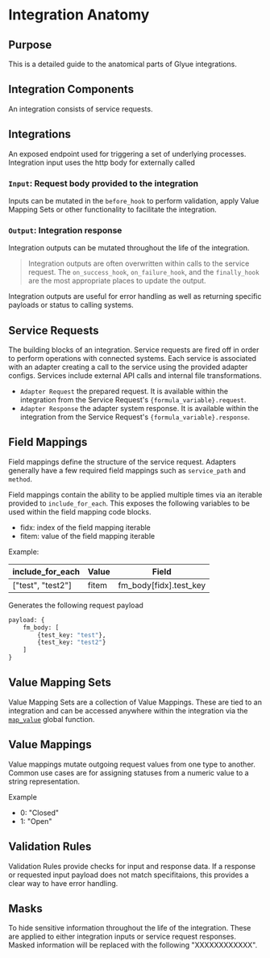 # Integration Anatomy

## Purpose

This is a detailed guide to the anatomical parts of Glyue integrations.

## Integration Components

An integration consists of service requests.

## Integrations

An exposed endpoint used for triggering a set of underlying processes.
Integration input uses the http body for externally called

### `Input`: Request body provided to the integration

Inputs can be mutated in the `before_hook` to perform validation, apply Value Mapping Sets or other functionality to facilitate the integration.

### `Output`: Integration response

Integration outputs can be mutated throughout the life of the integration.

> Integration outputs are often overwritten within calls to the service request. The `on_success_hook`, `on_failure_hook`, and the `finally_hook` are the most appropriate places to update the output.

Integration outputs are useful for error handling as well as returning specific payloads or status to calling systems.

## Service Requests

The building blocks of an integration. Service requests are fired off in order to perform operations with connected systems. Each service is associated with an adapter creating a call to the service using the provided adapter configs. Services include external API calls and internal file transformations.

- `Adapter Request` the prepared request. It is available within the integration from the Service Request's `{formula_variable}.request`.
- `Adapter Response` the adapter system response. It is available within the integration from the Service Request's `{formula_variable}.response`.

## Field Mappings

Field mappings define the structure of the service request. Adapters generally have a few required field mappings such as `service_path` and `method`.

Field mappings contain the ability to be applied multiple times via an iterable provided to `include_for_each`. This exposes the following variables to be used within the field mapping code blocks.

- fidx: index of the field mapping iterable
- fitem: value of the field mapping iterable

Example:
<!-- markdownlint-disable no-inline-html -->
<table>
<thead>
<tr>
<th>include_for_each
<th>Value
<th>Field
</thead>
<tbody>
<tr>
<td>["test", "test2"]
<td>fitem
<td>fm_body[fidx].test_key
</tbody>
</table>

Generates the following request payload

```py
payload: {
    fm_body: [
        {test_key: "test"},
        {test_key: "test2"}
    ]
}
```

## Value Mapping Sets

Value Mapping Sets are a collection of Value Mappings. These are tied to an integration and can be accessed anywhere within the integration via the [`map_value`](./special_functions.md#mapvalue) global function.

## Value Mappings

Value mappings mutate outgoing request values from one type to another. Common use cases are for assigning statuses from a numeric value to a string representation.

Example

- 0: "Closed"
- 1: "Open"

## Validation Rules

Validation Rules provide checks for input and response data. If a response or requested input payload does not match specifitaions, this provides a clear way to have error handling.

## Masks

To hide sensitive information throughout the life of the integration. These are applied to either integration inputs or service request responses. Masked information will be replaced with the following "XXXXXXXXXXXX".
